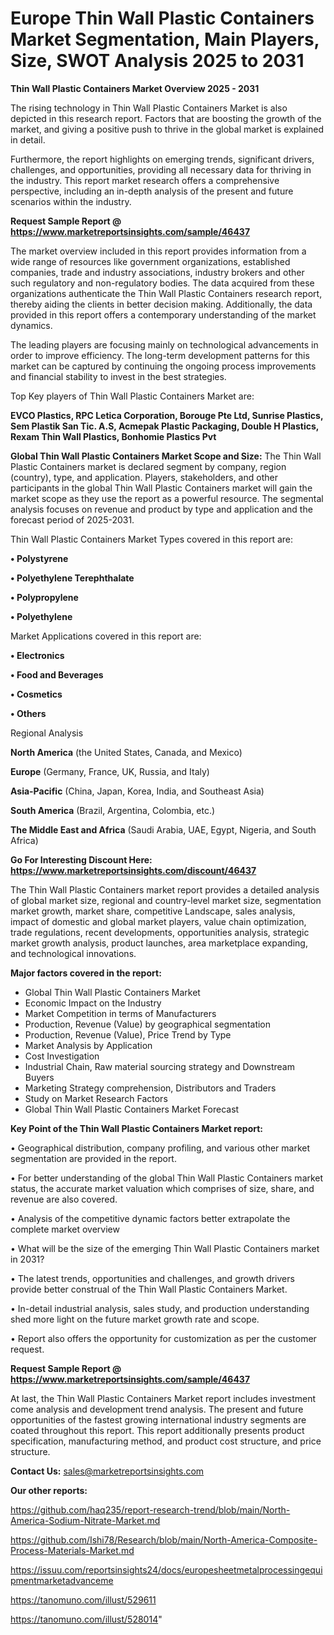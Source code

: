 # Europe Thin Wall Plastic Containers Market Segmentation, Main Players, Size, SWOT Analysis 2025 to 2031

<Strong> Thin Wall Plastic Containers Market Overview 2025 - 2031</strong>

The rising technology in Thin Wall Plastic Containers Market is also depicted in this research report. Factors that are boosting the growth of the market, and giving a positive push to thrive in the global market is explained in detail.

Furthermore, the report highlights on emerging trends, significant drivers, challenges, and opportunities, providing all necessary data for thriving in the industry. This report market research offers a comprehensive perspective, including an in-depth analysis of the present and future scenarios within the industry.

<strong>Request Sample Report @ <a href=https://www.marketreportsinsights.com/sample/46437>https://www.marketreportsinsights.com/sample/46437</a></strong>

The market overview included in this report provides information from a wide range of resources like government organizations, established companies, trade and industry associations, industry brokers and other such regulatory and non-regulatory bodies. The data acquired from these organizations authenticate the Thin Wall Plastic Containers research report, thereby aiding the clients in better decision making. Additionally, the data provided in this report offers a contemporary understanding of the market dynamics.

The leading players are focusing mainly on technological advancements in order to improve efficiency. The long-term development patterns for this market can be captured by continuing the ongoing process improvements and financial stability to invest in the best strategies.

Top Key players of Thin Wall Plastic Containers Market are:

<strong>EVCO Plastics, RPC Letica Corporation, Borouge Pte Ltd, Sunrise Plastics, Sem Plastik San Tic. A.S, Acmepak Plastic Packaging, Double H Plastics, Rexam Thin Wall Plastics, Bonhomie Plastics Pvt</strong>

<strong><b>Global Thin Wall Plastic Containers Market Scope and Size:</b></strong>
The Thin Wall Plastic Containers market is declared segment by company, region (country), type, and application. Players, stakeholders, and other participants in the global Thin Wall Plastic Containers market will gain the market scope as they use the report as a powerful resource. The segmental analysis focuses on revenue and product by type and application and the forecast period of 2025-2031.

Thin Wall Plastic Containers Market Types covered in this report are:

<strong>•  Polystyrene

•  Polyethylene Terephthalate

•  Polypropylene

•  Polyethylene</strong>

Market Applications covered in this report are:

<strong>•  Electronics

•  Food and Beverages

•  Cosmetics

•  Others</strong> 

Regional Analysis

<strong>North America</strong> (the United States, Canada, and Mexico)

<strong>Europe</strong> (Germany, France, UK, Russia, and Italy)

<strong>Asia-Pacific</strong> (China, Japan, Korea, India, and Southeast Asia)

<strong>South America</strong> (Brazil, Argentina, Colombia, etc.)

<strong>The Middle East and Africa</strong> (Saudi Arabia, UAE, Egypt, Nigeria, and South Africa)

<strong>Go For Interesting Discount Here: <a href=https://www.marketreportsinsights.com/discount/46437>https://www.marketreportsinsights.com/discount/46437</a></strong>

The Thin Wall Plastic Containers market report provides a detailed analysis of global market size, regional and country-level market size, segmentation market growth, market share, competitive Landscape, sales analysis, impact of domestic and global market players, value chain optimization, trade regulations, recent developments, opportunities analysis, strategic market growth analysis, product launches, area marketplace expanding, and technological innovations.

<strong><b>Major factors covered in the report:</b></strong>
<ul>
  <li>Global Thin Wall Plastic Containers Market </li>
  <li>Economic Impact on the Industry</li>
  <li>Market Competition in terms of Manufacturers</li>
  <li>Production, Revenue (Value) by geographical segmentation</li>
  <li>Production, Revenue (Value), Price Trend by Type</li>
  <li>Market Analysis by Application</li>
  <li>Cost Investigation</li>
  <li>Industrial Chain, Raw material sourcing strategy and Downstream Buyers</li>
  <li>Marketing Strategy comprehension, Distributors and Traders</li>
  <li>Study on Market Research Factors</li>
  <li>Global Thin Wall Plastic Containers Market Forecast</li>
</ul>

<strong><b>Key Point of the Thin Wall Plastic Containers Market report:</b></strong>

• Geographical distribution, company profiling, and various other market segmentation are provided in the report.

• For better understanding of the global Thin Wall Plastic Containers market status, the accurate market valuation which comprises of size, share, and revenue are also covered.

• Analysis of the competitive dynamic factors better extrapolate the complete market overview

• What will be the size of the emerging Thin Wall Plastic Containers market in 2031?

• The latest trends, opportunities and challenges, and growth drivers provide better construal of the Thin Wall Plastic Containers Market.

• In-detail industrial analysis, sales study, and production understanding shed more light on the future market growth rate and scope.

• Report also offers the opportunity for customization as per the customer request.

<strong>Request Sample Report @ <a href=https://www.marketreportsinsights.com/sample/46437>https://www.marketreportsinsights.com/sample/46437</a></strong>

At last, the Thin Wall Plastic Containers Market report includes investment come analysis and development trend analysis. The present and future opportunities of the fastest growing international industry segments are coated throughout this report. This report additionally presents product specification, manufacturing method, and product cost structure, and price structure.

<strong>Contact Us:</strong>
sales@marketreportsinsights.com

<strong>Our other reports:</strong>

<a href=https://github.com/haq235/report-research-trend/blob/main/North-America-Sodium-Nitrate-Market.md>https://github.com/haq235/report-research-trend/blob/main/North-America-Sodium-Nitrate-Market.md</a>

<a href=https://github.com/Ishi78/Research/blob/main/North-America-Composite-Process-Materials-Market.md>https://github.com/Ishi78/Research/blob/main/North-America-Composite-Process-Materials-Market.md</a>

<a href=https://issuu.com/reportsinsights24/docs/europesheetmetalprocessingequipmentmarketadvanceme>https://issuu.com/reportsinsights24/docs/europesheetmetalprocessingequipmentmarketadvanceme</a>

<a href=https://tanomuno.com/illust/529611>https://tanomuno.com/illust/529611</a>

<a href=https://tanomuno.com/illust/528014>https://tanomuno.com/illust/528014</a>"
